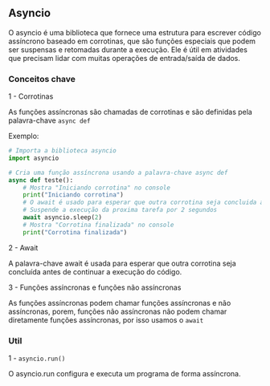 ## Asyncio

O asyncio é uma biblioteca que fornece uma estrutura para escrever código assíncrono baseado em corrotinas, que são funções especiais que podem ser suspensas e retomadas durante a execução. Ele é útil em atividades que precisam lidar com muitas operações de entrada/saída de dados.

### Conceitos chave

1 - Corrotinas

As funções assíncronas são chamadas de corrotinas e são definidas pela palavra-chave `async def`

Exemplo:

```py
# Importa a biblioteca asyncio 
import asyncio

# Cria uma função assíncrona usando a palavra-chave async def
async def teste():
    # Mostra "Iniciando corrotina" no console
    print("Iniciando corrotina")
    # O await é usado para esperar que outra corrotina seja concluida antes de continuar a execução do codigo
    # Suspende a execução da proxima tarefa por 2 segundos
    await asyncio.sleep(2)
    # Mostra "Corrotina finalizada" no console
    print("Corrotina finalizada")

```

2 - Await

A palavra-chave await é usada para esperar que outra corrotina seja concluída antes de continuar a execução do código.

3 - Funções assíncronas e funções não assíncronas

As funções assíncronas podem chamar funções assíncronas e não assíncronas, porem, funções não assíncronas não podem chamar diretamente funções assíncronas, por isso usamos o `await`

### Util

1 - `asyncio.run()`

O asyncio.run configura e executa um programa de forma assíncrona.


